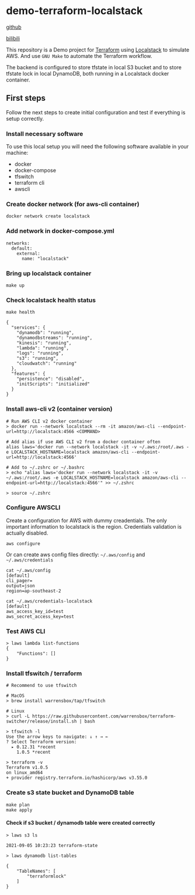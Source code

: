 # demo-terraform-localstack

[github](https://github.com/davidlu1001/demo-terraform-localstack)

[bilibili](https://www.bilibili.com/video/BV1b34y1U75q?from=search&seid=7727703601879766089&spm_id_from=333.337.0.0)



This repository is a Demo project for [Terraform](https://www.terraform.io/) using [Localstack](https://github.com/localstack/localstack) to simulate AWS. And use `GNU Make` to automate the Terraform workflow.

The backend is configured to store tfstate in local S3 bucket and to store tfstate lock in local DynamoDB, both running in a Localstack docker container.

## First steps

Follow the next steps to create initial configuration and test if everything is setup correctly.

### Install necessary software

To use this local setup you will need the following software available in your machine:

- docker
- docker-compose
- tfswitch
- terraform cli
- awscli

### Create docker network (for aws-cli container)

```
docker network create localstack
```

### Add network in docker-compose.yml

```
networks:
  default:
    external:
      name: "localstack"
```

### Bring up localstack container

```
make up
```

### Check localstack health status

```
make health

{
  "services": {
    "dynamodb": "running",
    "dynamodbstreams": "running",
    "kinesis": "running",
    "lambda": "running",
    "logs": "running",
    "s3": "running",
    "cloudwatch": "running"
  },
  "features": {
    "persistence": "disabled",
    "initScripts": "initialized"
  }
}
```

### Install aws-cli v2 (container version)

```
# Run AWS CLI v2 docker container
> docker run --network localstack --rm -it amazon/aws-cli --endpoint-url=http://localstack:4566 <COMMAND>

# Add alias if use AWS CLI v2 from a docker container often
alias laws='docker run --network localstack -it -v ~/.aws:/root/.aws -e LOCALSTACK_HOSTNAME=localstack amazon/aws-cli --endpoint-url=http://localstack:4566'

# Add to ~/.zshrc or ~/.bashrc
> echo "alias laws='docker run --network localstack -it -v ~/.aws:/root/.aws -e LOCALSTACK_HOSTNAME=localstack amazon/aws-cli --endpoint-url=http://localstack:4566'" >> ~/.zshrc

> source ~/.zshrc
```

### Configure AWSCLI

Create a configuration for AWS with dummy creadentials.
The only important information to localstack is the region.
Credentials validation is actually disabled.

```
aws configure
```

Or can create aws config files directly: `~/.aws/config` and `~/.aws/credentials`

```
cat ~/.aws/config
[default]
cli_pager=
output=json
region=ap-southeast-2

cat ~/.aws/credentials-localstack
[default]
aws_access_key_id=test
aws_secret_access_key=test
```

### Test AWS CLI

```
> laws lambda list-functions
{
    "Functions": []
}
```

### Install tfswitch / terraform

```
# Recommend to use tfswitch

# MacOS
> brew install warrensbox/tap/tfswitch

# Linux
> curl -L https://raw.githubusercontent.com/warrensbox/terraform-switcher/release/install.sh | bash

> tfswitch -l
Use the arrow keys to navigate: ↓ ↑ → ←
? Select Terraform version:
  ▸ 0.12.31 *recent
    1.0.5 *recent

> terraform -v
Terraform v1.0.5
on linux_amd64
+ provider registry.terraform.io/hashicorp/aws v3.55.0
```

### Create s3 state bucket and DynamoDB table

```
make plan
make apply
```

#### Check if s3 bucket / dynamodb table were created correctly

```
> laws s3 ls

2021-09-05 10:23:23 terraform-state

> laws dynamodb list-tables

{
    "TableNames": [
        "terraformlock"
    ]
}
```
